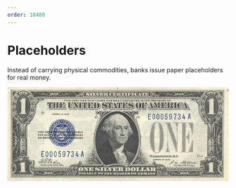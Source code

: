```yaml
---
order: 10400
---
```


# Placeholders

Instead of carrying physical commodities, banks issue paper placeholders for real money.

<img alt="picture of US silver certificate" src="images/silver-certificate.jpg" width="600px" />
